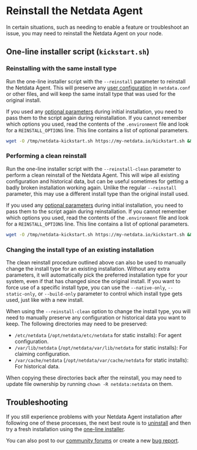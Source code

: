 <!--
title: "Reinstall the Netdata Agent"
description: "Troubleshooting installation issues or force an update of the Netdata Agent by reinstalling it using the same method you used during installation."
custom_edit_url: https://github.com/netdata/netdata/edit/master/packaging/installer/REINSTALL.md
-->

# Reinstall the Netdata Agent

In certain situations, such as needing to enable a feature or troubleshoot an issue, you may need to reinstall the
Netdata Agent on your node.

## One-line installer script (`kickstart.sh`)

### Reinstalling with the same install type

Run the one-line installer script with the `--reinstall` parameter to reinstall the Netdata Agent. This will preserve
any [user configuration](/docs/configure/nodes.md) in `netdata.conf` or other files, and will keep the same install
type that was used for the original install.

If you used any [optional
parameters](/packaging/installer/methods/kickstart.md#optional-parameters-to-alter-your-installation) during initial
installation, you need to pass them to the script again during reinstallation. If you cannot remember which options you
used, read the contents of the `.environment` file and look for a `REINSTALL_OPTIONS` line. This line contains a list of
optional parameters.

```bash
wget -O /tmp/netdata-kickstart.sh https://my-netdata.io/kickstart.sh && sh /tmp/netdata-kickstart.sh --reinstall
```

### Performing a clean reinstall

Run the one-line installer script with the `--reinstall-clean` parameter to perform a clean reinstall of the
Netdata Agent. This will wipe all existing configuration and historical data, but can be useful sometimes for
getting a badly broken installation working again. Unlike the regular `--reinstall` parameter, this may use a
different install type than the original install used.

If you used any [optional
parameters](/packaging/installer/methods/kickstart.md#optional-parameters-to-alter-your-installation) during initial
installation, you need to pass them to the script again during reinstallation. If you cannot remember which options you
used, read the contents of the `.environment` file and look for a `REINSTALL_OPTIONS` line. This line contains a list of
optional parameters.

```bash
wget -O /tmp/netdata-kickstart.sh https://my-netdata.io/kickstart.sh && sh /tmp/netdata-kickstart.sh --reinstall-clean
```

### Changing the install type of an existing installation

The clean reinstall procedure outlined above can also be used to manually change the install type for an existing
installation. Without any extra parameters, it will automatically pick the preferred installation type for your
system, even if that has changed since the original install. If you want to force use of a specific install type,
you can use the `--native-only`, `--static-only`, or `--build-only` parameter to control which install type gets
used, just like with a new install.

When using the `--reinstall-clean` option to change the install type, you will need to manually preserve any
configuration or historical data you want to keep. The following directories may need to be preserved:

- `/etc/netdata` (`/opt/netdata/etc/netdata` for static installs): For agent configuration.
- `/var/lib/netdata` (`/opt/netdata/var/lib/netdata` for static installs): For claiming configuration.
- `/var/cache/netdata` (`/opt/netdata/var/cache/netdata` for static installs): For historical data.

When copying these directories back after the reinstall, you may need to update file ownership by running `chown
-R netdata:netdata` on them.

## Troubleshooting

If you still experience problems with your Netdata Agent installation after following one of these processes, the next
best route is to [uninstall](/packaging/installer/UNINSTALL.md) and then try a fresh installation using the [one-line
installer](/packaging/installer/methods/kickstart.md).

You can also post to our [community forums](https://community.netdata.cloud/c/support/13) or create a new [bug
report](https://github.com/netdata/netdata/issues/new?assignees=&labels=bug%2Cneeds+triage&template=BUG_REPORT.yml).
